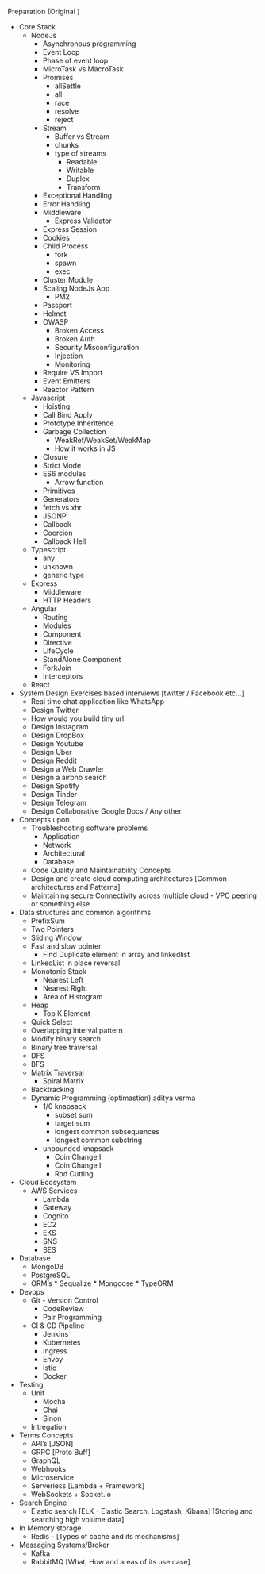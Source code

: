 Preparation (Original )
* Core Stack 
    * NodeJs
        * Asynchronous programming
        * Event Loop 
        * Phase of event loop
        * MicroTask vs MacroTask
        * Promises 
            * allSettle
            * all
            * race
            * resolve
            * reject
        * Stream
            * Buffer vs Stream
            * chunks
            * type of streams
                * Readable 
                * Writable
                * Duplex
                * Transform 
        * Exceptional Handling
        * Error Handling
        * Middleware
            * Express Validator
        * Express Session 
        * Cookies
        * Child Process
            * fork
            * spawn
            * exec
        * Cluster Module
        * Scaling  NodeJs App
            * PM2
        * Passport
        * Helmet
        * OWASP
            * Broken Access
            * Broken Auth
            * Security Misconfiguration
            * Injection 
            * Monitoring
        * Require VS Import
        * Event Emitters
        * Reactor Pattern
    * Javascript
        * Hoisting
        * Call Bind Apply
        * Prototype Inheritence
        * Garbage Collection 
            * WeakRef/WeakSet/WeakMap
            * How it works in JS
        * Closure
        * Strict Mode
        * ES6 modules
            * Arrow function 
        * Primitives
        * Generators
        * fetch vs xhr
        * JSONP
        * Callback
        * Coercion
        * Callback Hell
    * Typescript
        * any 
        * unknown
        * generic type <T>
    * Express
        * Middleware
        * HTTP Headers
    * Angular
        * Routing
        * Modules
        * Component
        * Directive
        * LifeCycle
        * StandAlone Component
        * ForkJoin
        * Interceptors
    * React
* System Design Exercises based interviews [twitter / Facebook etc…]
    * Real time chat application like WhatsApp
    * Design Twitter
    * How would you build tiny url
    * Design Instagram
    * Design DropBox
    * Design Youtube
    * Design Uber
    * Design Reddit
    * Design a Web Crawler
    * Design a airbnb search
    * Design Spotify
    * Design Tinder
    * Design Telegram
    * Design Collaborative Google Docs / Any other
* Concepts upon
    * Troubleshooting software problems
        * Application
        * Network
        * Architectural
        * Database
    * Code Quality and Maintainability Concepts
    * Design and create cloud computing architectures [Common architectures and Patterns]
    * Maintaining secure Connectivity across multiple cloud - VPC peering or something else
* Data structures and common algorithms
    * PrefixSum
    * Two Pointers
    * Sliding Window
    * Fast and slow pointer
        * Find Duplicate element in array and linkedlist
    * LinkedList in place reversal
    * Monotonic Stack
        * Nearest Left
        * Nearest Right
        * Area of Histogram
    * Heap
        * Top K Element 
    * Quick Select
    * Overlapping interval pattern
    * Modify binary search
    * Binary tree traversal
    * DFS
    * BFS
    * Matrix Traversal
        * Spiral Matrix
    * Backtracking
    * Dynamic Programming (optimastion) aditya verma
        * 1/0 knapsack
            * subset sum
            * target sum
            * longest common subsequences
            * longest common substring
        * unbounded knapsack
            * Coin Change I
            * Coin Change II
            * Rod Cutting
* Cloud Ecosystem
    * AWS Services
        * Lambda
        * Gateway
        * Cognito
        * EC2
        * EKS
        * SNS
        * SES
* Database
    * MongoDB 
    * PostgreSQL
    * ORM’s
            * Sequalize
            * Mongoose
            * TypeORM
* Devops
    * Git - Version Control
        * CodeReview
        * Pair Programming
    * CI & CD Pipeline
        * Jenkins
        * Kubernetes
        * Ingress
        * Envoy 
        * Istio
        * Docker
* Testing
    * Unit 
        * Mocha
        * Chai
        * Sinon
    * Intregation
* Terms Concepts
    * API’s [JSON]
    * GRPC [Proto Buff]
    * GraphQL
    * Webhooks
    * Microservice
    * Serverless [Lambda + Framework]
    * WebSockets + Socket.io
* Search Engine
    * Elastic search [ELK - Elastic Search, Logstash, Kibana] [Storing and searching high volume data]
* In Memory storage
    * Redis - [Types of cache and its mechanisms]
* Messaging Systems/Broker
    * Kafka
    * RabbitMQ [What, How and areas of its use case]
